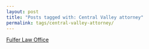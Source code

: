 ```yaml
---
layout: post
title: "Posts tagged with: Central Valley attorney"
permalink: tags/central-valley-attorney/
---
```

[Fulfer Law Office](/2011/07/fulfer-law-office)
